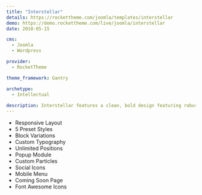 ```yaml
---
title: "Interstellar"
details: https://rockettheme.com/joomla/templates/interstellar
demo: https://demo.rockettheme.com/live/joomla/interstellar
date: 2018-05-15

cms: 
  - Joomla
  - Wordpress

provider: 
  - RocketTheme

theme_framework: Gantry

archetype:
  - Intellectual
  
description: Interstellar features a clean, bold design featuring robust use of color, background elements, and a generous selection of unique particles that make creating your website a breeze, all configurable at the touch of a button.
---
```


* Responsive Layout
* 5 Preset Styles
* Block Variations
* Custom Typography
* Unlimited Positions
* Popup Module
* Custom Particles
* Social Icons
* Mobile Menu
* Coming Soon Page
* Font Awesome Icons	
